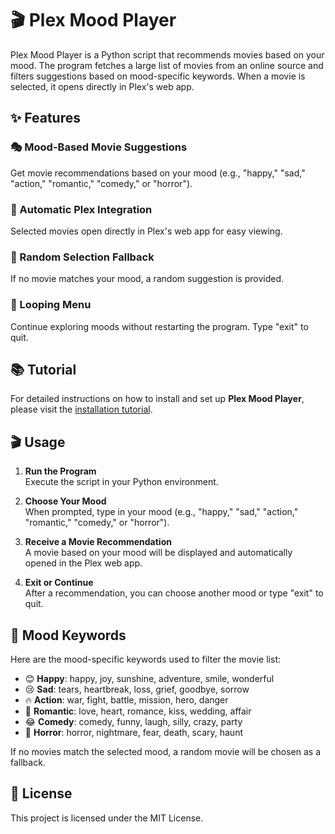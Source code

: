 # 🎬 Plex Mood Player

Plex Mood Player is a Python script that recommends movies based on your mood. The program fetches a large list of movies from an online source and filters suggestions based on mood-specific keywords. When a movie is selected, it opens directly in Plex's web app.

## ✨ Features

### 🎭 Mood-Based Movie Suggestions
Get movie recommendations based on your mood (e.g., "happy," "sad," "action," "romantic," "comedy," or "horror").

### 🔗 Automatic Plex Integration
Selected movies open directly in Plex's web app for easy viewing.

### 🎲 Random Selection Fallback
If no movie matches your mood, a random suggestion is provided.

### 🔄 Looping Menu
Continue exploring moods without restarting the program. Type "exit" to quit.

## 📚 Tutorial

For detailed instructions on how to install and set up **Plex Mood Player**, please visit the [installation tutorial](https://github.com/vilmero11e/Plex-Mood-Player/blob/main/howtoinstall.md).

## 🎬 Usage

1. **Run the Program**  
   Execute the script in your Python environment.

2. **Choose Your Mood**  
   When prompted, type in your mood (e.g., "happy," "sad," "action," "romantic," "comedy," or "horror").

3. **Receive a Movie Recommendation**  
   A movie based on your mood will be displayed and automatically opened in the Plex web app.

4. **Exit or Continue**  
   After a recommendation, you can choose another mood or type "exit" to quit.

## 🌈 Mood Keywords

Here are the mood-specific keywords used to filter the movie list:

- 😊 **Happy**: happy, joy, sunshine, adventure, smile, wonderful
- 😢 **Sad**: tears, heartbreak, loss, grief, goodbye, sorrow
- 🔥 **Action**: war, fight, battle, mission, hero, danger
- 💖 **Romantic**: love, heart, romance, kiss, wedding, affair
- 😂 **Comedy**: comedy, funny, laugh, silly, crazy, party
- 👻 **Horror**: horror, nightmare, fear, death, scary, haunt

If no movies match the selected mood, a random movie will be chosen as a fallback.

## 📜 License

This project is licensed under the MIT License.
